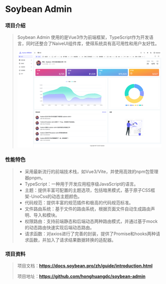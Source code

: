 # Soybean Admin

### 项目介绍

> Soybean Admin 使用的是Vue3作为前端框架，TypeScript作为开发语言，同时还整合了NaiveUI组件库，使得系统具有高可用性和用户友好性。
>
> ![](imgs\Soybean_01.png)

### 性能特色

> - 采用最新流行的前端技术栈，如Vue3/Vite，并使用高效的npm包管理器pnpm。
> - TypeScript：一种用于开发应用程序级JavaScript的语言。
> - 主题：提供丰富可配置的主题选项，包括暗黑模式，基于原子CSS框架-UnoCss的动态主题颜色。
> - 代码规范：提供丰富的规范插件和极高的代码规范标准。
> - 文件路由系统：基于文件的路由系统，根据页面文件自动生成路由声明、导入和模块。
> - 权限路由：支持前端静态和后端动态两种路由模式，并通过基于mock的动态路由快速实现后端动态路由。
> - 请求函数：对axios进行了完善的封装，提供了Promise和hooks两种请求函数，并加入了请求结果数据转换的适配器。

### 项目资料

> 项目文档：**https://docs.soybean.pro/zh/guide/introduction.html**
>
> 项目地址：**https://github.com/honghuangdc/soybean-admin**